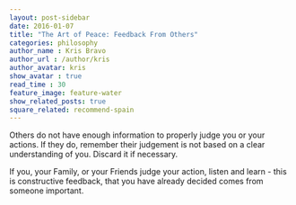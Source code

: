 ```yaml
---
layout: post-sidebar
date: 2016-01-07
title: "The Art of Peace: Feedback From Others"
categories: philosophy
author_name : Kris Bravo
author_url : /author/kris
author_avatar: kris
show_avatar : true
read_time : 30
feature_image: feature-water
show_related_posts: true
square_related: recommend-spain
---
```


Others do not have enough information to properly judge you or your actions. If they do, remember their judgement is not based on a clear understanding of you. Discard it if necessary.

If you, your Family, or your Friends judge your action, listen and learn - this is constructive feedback, that you have already decided comes from someone important.
